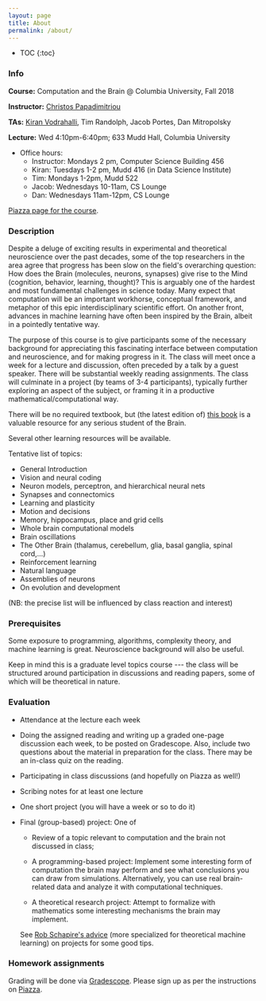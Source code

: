 ```yaml
---
layout: page
title: About
permalink: /about/
---
```


* TOC
{:toc}

### Info 

**Course:** Computation and the Brain @ Columbia University, Fall 2018

**Instructor:**  [Christos Papadimitriou](https://people.eecs.berkeley.edu/~christos/)

**TAs:** [Kiran Vodrahalli](https://kiranvodrahalli.github.io), Tim Randolph, Jacob Portes, Dan Mitropolsky

**Lecture:** Wed 4:10pm-6:40pm; 633 Mudd Hall, Columbia University

* Office hours:
    * Instructor: Mondays 2 pm, Computer Science Building 456
    * Kiran: Tuesdays 1-2 pm, Mudd 416 (in Data Science Institute)
    * Tim: Mondays 1-2pm, Mudd 522
    * Jacob: Wednesdays 10-11am, CS Lounge
    * Dan: Wednesdays 11am-12pm, CS Lounge

[Piazza page for the course](https://piazza.com/columbia/fall2018/comse6998_006_2018_3topicsincomputerscience/).


### Description

Despite a deluge of exciting results in experimental and theoretical neuroscience over the past decades, some of the top researchers in the area agree that progress has been slow on the field's overarching question:  How does the Brain (molecules, neurons, synapses) give rise to the Mind (cognition, behavior, learning, thought)?  This is arguably one of the hardest and most fundamental challenges in science today.  Many expect that computation will be an important workhorse, conceptual framework, and metaphor of this epic interdisciplinary scientific effort.  On another front, advances in machine learning have often been inspired by the Brain, albeit in a pointedly tentative way. 

The purpose of this course is to give participants some of the necessary background for appreciating this fascinating interface between computation and neuroscience, and for making progress in it.  The class will meet once a week for a lecture and discussion, often preceded by a talk by a guest speaker.  There will be substantial weekly reading assignments.  The class will culminate in a project (by teams of 3-4 participants), typically further exploring an aspect of the subject, or framing it in a productive mathematical/computational way.  

There will be no required textbook, but (the latest edition of) [this book](https://neurology.mhmedical.com/book.aspx?bookID=1049) is a valuable resource for any serious student of the Brain.

Several other learning resources will be available.

Tentative list of topics:

* General Introduction
* Vision and neural coding
* Neuron models, perceptron, and hierarchical neural nets
* Synapses and connectomics
* Learning and plasticity
* Motion and decisions
* Memory, hippocampus, place and grid cells
* Whole brain computational models
* Brain oscillations
* The Other Brain (thalamus, cerebellum, glia, basal ganglia, spinal cord,…)
* Reinforcement learning
* Natural language
* Assemblies of neurons
* On evolution and development
      
(NB: the precise list will be influenced by class reaction and interest)

### Prerequisites

Some exposure to programming, algorithms, complexity theory, and machine learning is great. Neuroscience background will also be useful.

Keep in mind this is a graduate level topics course --- the class will be structured around participation in discussions and reading papers, some of which will be theoretical in nature. 

### Evaluation

* Attendance at the lecture each week

* Doing the assigned reading and writing up a graded one-page discussion each week, to be posted on Gradescope. Also, include two questions about the material in preparation for the class. There may be an in-class quiz on the reading.

* Participating in class discussions (and hopefully on Piazza as well!)

* Scribing notes for at least one lecture

* One short project (you will have a week or so to do it)

* Final (group-based) project: One of 

   * Review of a topic relevant to computation and the brain not discussed in class; 

   * A programming-based project: Implement some interesting form of computation the brain may perform and see what conclusions you can draw from simulations. Alternatively, you can use real brain-related data and analyze it with computational techniques. 

   * A theoretical research project: Attempt to formalize with mathematics some interesting mechanisms the brain may implement. 

   See [Rob Schapire's advice](http://www.cs.princeton.edu/courses/archive/spring14/cos511/project.html) (more specialized for theoretical machine learning) on projects for some good tips.  

### Homework assignments

Grading will be done via [Gradescope](https://www.gradescope.com/). Please sign up as per the instructions on [Piazza](https://piazza.com/columbia/fall2018/comse6998_006_2018_3topicsincomputerscience/). 


